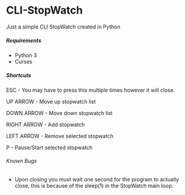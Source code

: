 # CLI-StopWatch
Just a simple CLI StopWatch created in Python

##### Requirements
- Python 3
- Curses

##### Shortcuts
ESC - You may have to press this multiple times however it will close.

UP ARROW - Move up stopwatch list

DOWN ARROW - Move down stopwatch list

RIGHT ARROW - Add stopwatch

LEFT ARROW - Remove selected stopwatch

P - Pause/Start selected stopwatch

###### Known Bugs
- Upon closing you must wait one second for the program to actually close, this is because of the sleep(1) in the StopWatch main loop.
